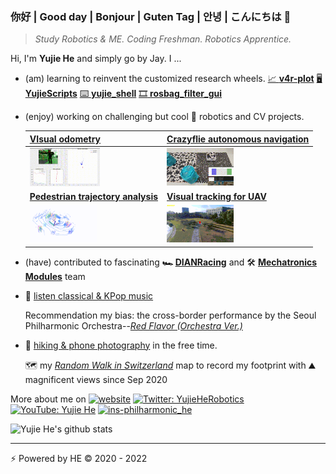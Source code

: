 ### 你好 | Good day | Bonjour | Guten Tag | 안녕  | こんにちは 👋

> *Study Robotics & ME. Coding Freshman. Robotics Apprentice.*

<img src="https://imgur.com/zPRirxo.png" alt="" width="55" align="left">

Hi, I'm **Yujie He** and simply go by Jay. I ...

- (am) learning to reinvent the customized research wheels.  [ 📈 **v4r-plot**](https://github.com/hibetterheyj/v4r-plot)  [🖥️ **YujieScripts**](https://github.com/hibetterheyj/YujieScripts) [:keyboard: **yujie_shell**](https://github.com/hibetterheyj/yujie_shell) [:film_strip: **rosbag_filter_gui**](https://github.com/hibetterheyj/rosbag_filter_gui)

- (enjoy) working on challenging but cool :robot: robotics and CV projects. 

  | [VIsual odometry](https://github.com/hibetterheyj/Visual-Odometry-Pipeline) | [Crazyflie autonomous navigation](https://github.com/hibetterheyj/Crazyflie_Auto_Navigation_Landing) |
  | ------------------------------------------------------------ | ------------------------------------------------------------ |
  | <img src="./gif/lausanne_center_nav.gif" alt="vo_lausanne_center_nav" style="zoom: 30%;" /> | <img src="./gif/cf_land.gif" alt="crazyflie" style="zoom: 30%;" /> |
  | [**Pedestrian trajectory analysis**](https://github.com/epfl-lasa/crowdbot-evaluation-tools) | [**Visual tracking for UAV**](https://yujie-he.github.io/project/2020-tracking4uav/) |
  | <img src="./gif/qolo_tracking.gif" style="zoom: 30%;" />     | <img src="./gif/tracking.gif" style="zoom: 30%;" />          |

- (have) contributed to fascinating **🏎 [DIANRacing](https://yujie-he.github.io/project/2018-dian-racing/)** and 🛠 **[Mechatronics Modules](https://yujie-he.github.io/project/2019-tongji-ta/)** team

- 🎼 <u>listen classical & KPop music</u>

  Recommendation my bias: the cross-border performance by the Seoul Philharmonic Orchestra--[*Red Flavor (Orchestra Ver.)*](https://youtu.be/9tpWTRCQ6Hg)

- 🥾 <u>hiking & phone photography</u> in the free time.

  🗺️ my [*Random Walk in Switzerland*](https://www.google.com/maps/d/u/0/embed?mid=1fKUxvCdWM73iL1d1a3rRhtZzR_KW_GYN&hl=en) map to record my footprint with :mountain: magnificent views since Sep 2020

More about me on [![website](https://img.shields.io/badge/Website-yujie--he.github.io-informational)](https://yujie-he.github.io/) [![Twitter: YujieHeRobotics](https://img.shields.io/twitter/follow/YujieHeRobotics)](https://twitter.com/YujieHeRobotics) [![YouTube: Yujie He](https://img.shields.io/youtube/channel/views/UCGpK01NL0j3RkXpsODXm-Dg?label=Yujie%20He)](https://www.youtube.com/channel/UCGpK01NL0j3RkXpsODXm-Dg) [![ins-philharmonic_he](https://img.shields.io/badge/philharmonic_he--000?style=social&logo=instagram)](https://www.instagram.com/philharmonic_he/)

![Yujie He's github stats](https://github-readme-stats.vercel.app/api?username=hibetterheyj&count_private=true&show_icons=true)

------

⚡️ Powered by HE © 2020 - 2022
